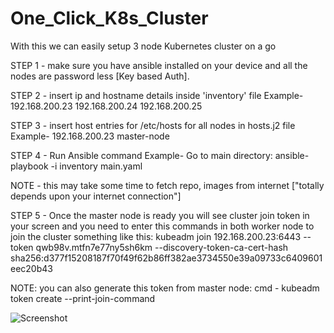 # One_Click_K8s_Cluster
With this we can easily setup 3 node Kubernetes cluster on a go

STEP 1 - make sure you have ansible installed on your device and all the nodes are password less [Key based Auth].


STEP 2 - insert ip and hostname details inside 'inventory' file
Example-
192.168.200.23
192.168.200.24
192.168.200.25


STEP 3 - insert host entries for /etc/hosts for all nodes in hosts.j2 file
Example-
192.168.200.23 master-node


STEP 4 - Run Ansible command
Example-
Go to main directory:
ansible-playbook -i inventory main.yaml

NOTE - this may take some time to fetch repo, images from internet ["totally depends upon your internet connection"]

STEP 5 - Once the master node is ready you will see cluster join token in your screen and you need to enter this commands in both worker node to join the cluster
something like this:
kubeadm join 192.168.200.23:6443 --token qwb98v.mtfn7e77ny5sh6km     --discovery-token-ca-cert-hash sha256:d377f15208187f70f49f62b86ff382ae3734550e39a09733c6409601eec20b43

NOTE: you can also generate this token from master node:
cmd - kubeadm token create --print-join-command

![Screenshot](images/screenshot1.png)


